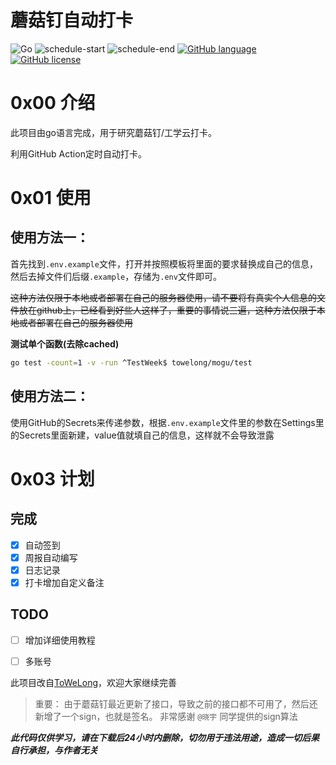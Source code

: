 # 蘑菇钉自动打卡
![Go](https://github.com/wuyinsec/moguding-auto/workflows/Go/badge.svg)
![schedule-start](https://github.com/wuyinsec/moguding-auto/workflows/schedule-start/badge.svg)
![schedule-end](https://github.com/wuyinsec/moguding-auto/workflows/schedule-end/badge.svg)
[![GitHub language](https://img.shields.io/badge/language-golang-orange.svg)](https://golang.org/)
[![GitHub license](https://img.shields.io/github/license/ToWeLong/zhihu-hot-questions)](https://github.com/wuyinsec/moguding-auto/blob/main/LICENSE)

# 0x00 介绍

此项目由go语言完成，用于研究蘑菇钉/工学云打卡。

利用GitHub Action定时自动打卡。

# 0x01 使用

## 使用方法一：

首先找到`.env.example`文件，打开并按照模板将里面的要求替换成自己的信息，然后去掉文件们后缀`.example`，存储为`.env`文件即可。

~~这种方法仅限于本地或者部署在自己的服务器使用，请不要将有真实个人信息的文件放在github上，已经看到好些人这样了，重要的事情说三遍，这种方法仅限于本地或者部署在自己的服务器使用~~

**测试单个函数(去除cached)**

```bash
go test -count=1 -v -run ^TestWeek$ towelong/mogu/test
```



## 使用方法二：

使用GitHub的Secrets来传递参数，根据`.env.example`文件里的参数在Settings里的Secrets里面新建，value值就填自己的信息，这样就不会导致泄露

# 0x03 计划

## 完成

- [X] 自动签到
- [X] 周报自动编写
- [X] 日志记录
- [X] 打卡增加自定义备注

## TODO

- [ ] 增加详细使用教程

- [ ] 多账号

此项目改自[ToWeLong](https://github.com/ToWeLong/go-mogu)，欢迎大家继续完善

> 重要： 由于蘑菇钉最近更新了接口，导致之前的接口都不可用了，然后还新增了一个sign，也就是签名。
> 非常感谢 `@晓宇` 同学提供的sign算法

***此代码仅供学习，请在下载后24小时内删除，切勿用于违法用途，造成一切后果自行承担，与作者无关***
